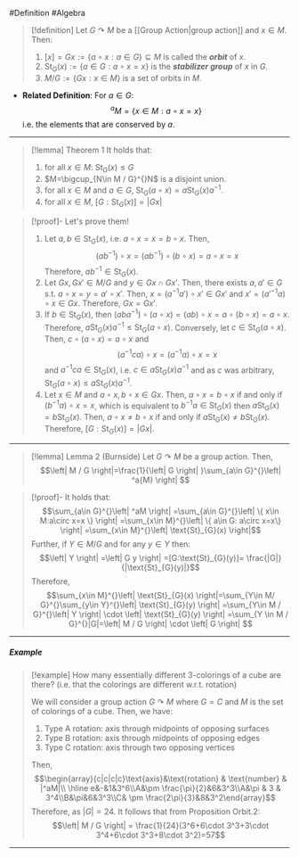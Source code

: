 #Definition #Algebra

> [!definition]
> Let $G \curvearrowright M$ be a [[Group Action|group action]] and $x\in M$. Then: 
> 1. $[x]=Gx:=\{ a\circ x:a\in G \}\subseteq M$ is called the ***orbit*** of $x$.
> 2. $\text{St}_{G}(x):=\{ a\in G:a\circ x =x \}$ is the ***stabilizer group*** of $x$ in $G$.
> 3. $M / G:= \{  Gx : x\in M \}$ is a set of orbits in $M$.

- **Related Definition**: For $a\in G$: $$^aM=\{ x\in M:a\circ x=x \}$$ i.e. the elements that are conserved by $a$.
---
> [!lemma] Theorem 1
> It holds that:
> 1. for all $x\in M$: $\text{St}_{G}(x)\leq G$
> 2. $M=\bigcup_{N\in M / G}^{}N$ is a disjoint union.
> 3. for all $x\in M$ and $a\in G$, $\text{St}_{G}(a\circ x)=a \text{St}_{G}(x)a^{-1}$.
> 4. for all $x\in M$, $[G:\text{St}_{G}(x)]=|Gx|$

> [!proof]-
> Let's prove them!
> 1. Let $a,b\in \text{St}_{G}(x)$, i.e. $a\circ x = x = b \circ x$. Then, $$(ab^{-1})\circ x = (a  b^{-1})\circ (b \circ  x) = a \circ  x = x$$ Therefore, $ab^{-1}\in \text{St}_{G}(x)$.
> 2. Let $Gx,Gx'\in M/G$ and $y\in Gx \cap Gx'$. Then, there exists $a,a'\in G$ s.t. $a\circ x=y = a'\circ x'$. Then, $x=(a^{-1}a')\circ x'\in Gx'$ and $x'=(a'^{-1}a)\circ x\in Gx$. Therefore, $Gx=Gx'$.
> 3. If $b\in \text{St}_{G}(x)$, then $(aba^{-1})\circ (a\circ x)=(ab)\circ x=a\circ(b\circ x) = a\circ x$. Therefore, $a \text{St}_{G}(x)a^{-1}\leq \text{St}_{G}(a\circ x)$. Conversely, let $c\in \text{St}_{G}(a\circ x)$. Then, $c\circ(a\circ x)=a\circ x$ and $$(a^{-1}ca)\circ x=(a^{-1}a)\circ  x=x$$and $a^{-1}ca\in \text{St}_{G}(x)$, i.e. $c \in a \text{St}_{G}(x)a^{-1}$ and as $c$ was arbitrary, $\text{St}_{G}(a\circ x)\leq a \text{St}_{G}(x)a^{-1}$.
> 4. Let $x\in M$ and $a\circ x,b \circ x\in Gx$. Then, $a\circ x = b\circ x$ if and only if $( b^{-1}a)\circ x=x$, which is equivalent to $b^{-1}a\in \text{St}_{G}(x)$ then $a \text{St}_{G}(x)=b \text{St}_{G}(x)$. Then, $a\circ x \neq b\circ x$ if and only if $a \text{St}_{G}(x)\neq b \text{St}_{G}(x)$. Therefore, $[G: \text{St}_{G}(x)]=|Gx|$.
---

> [!lemma] Lemma 2 (Burnside)
> Let $G \curvearrowright M$ be a group action. Then, $$\left| M / G \right|=\frac{1}{\left| G \right| }\sum_{a\in G}^{}\left| ^a{M} \right|  $$

> [!proof]-
> It holds that: $$\sum_{a\in G}^{}\left| ^aM \right| =\sum_{a\in G}^{}\left| \{ x\in M:a\circ x=x \} \right| =\sum_{x\in M}^{}\left| \{ a\in G: a\circ x=x\} \right| =\sum_{x\in M}^{}\left| \text{St}_{G}(x) \right|$$Further, if $Y\in M / G$ and for any $y\in Y$ then:$$\left| Y \right| =\left| G y \right| =[G:\text{St}_{G}(y)]= \frac{|G|}{|\text{St}_{G}(y)|}$$ Therefore, 
> $$\sum_{x\in M}^{}\left| \text{St}_{G}(x) \right|=\sum_{Y\in M/ G}^{}\sum_{y\in Y}^{}\left| \text{St}_{G}(y) \right| =\sum_{Y\in M / G}^{}\left| Y \right| \cdot \left| \text{St}_{G}(y) \right| =\sum_{Y \in M / G}^{}|G|=\left| M / G \right| \cdot \left|  G \right| $$
---
##### Example
> [!example]
 How many essentially different 3-colorings of a cube are there? (i.e. that the colorings are different w.r.t. rotation)
> 
> We will consider a group action $G \curvearrowright M$ where $G=C$ and $M$ is the set of colorings of a cube. Then, we have:
> 1. Type A rotation: axis through midpoints of opposing surfaces
> 2. Type B rotation: axis through midpoints of opposing edges
> 3. Type C rotation: axis through two opposing vertices
>    
> Then, 
> $$\begin{array}{c|c|c|c}\text{axis}&\text{rotation} & \text{number}  & |^aM|\\ \hline e&-&1&3^6\\A&\pm \frac{\pi}{2}&6&3^3\\A&\pi & 3 & 3^4\\B&\pi&6&3^3\\C& \pm \frac{2\pi}{3}&8&3^2\end{array}$$
> Therefore, as $|G|=24$. It follows that from Proposition Orbit.2:
> $$\left| M / G \right| = \frac{1}{24}(3^6+6\cdot 3^3+3\cdot 3^4+6\cdot 3^3+8\cdot 3^2)=57$$

---
